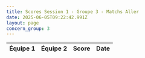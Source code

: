 ```yaml
---
title: Scores Session 1 - Groupe 3 - Matchs Aller
date: 2025-06-05T09:22:42.991Z
layout: page
concern_group: 3
---
```




| Équipe 1 | Équipe 2 | Score | Date |
|----------|----------|-------|------|

